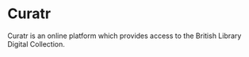 # Curatr

Curatr is an online platform which provides access to the British Library Digital Collection.


